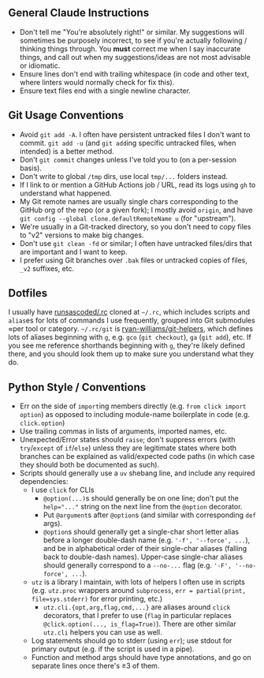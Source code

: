## General Claude Instructions
- Don't tell me "You're absolutely right!" or similar. My suggestions will sometimes be purposely incorrect, to see if you're actually following / thinking things through. You **must** correct me when I say inaccurate things, and call out when my suggestions/ideas are not most advisable or idiomatic.
- Ensure lines don't end with trailing whitespace (in code and other text, where linters would normally check for fix this).
- Ensure text files end with a single newline character.

## Git Usage Conventions
- Avoid `git add -A`. I often have persistent untracked files I don't want to commit. `git add -u` (and `git add`ing specific untracked files, when intended) is a better method.
- Don't `git commit` changes unless I've told you to (on a per-session basis).
- Don't write to global `/tmp` dirs, use local `tmp/...` folders instead.
- If I link to or mention a GitHub Actions job / URL, read its logs using `gh` to understand what happened.
- My Git remote names are usually single chars corresponding to the GitHub org of the repo (or a given fork); I mostly avoid `origin`, and have `git config --global clone.defaultRemoteName u` (for "upstream").
- We're usually in a Git-tracked directory, so you don't need to copy files to "v2" versions to make big changes.
- Don't use `git clean -fd` or similar; I often have untracked files/dirs that are important and I want to keep.
- I prefer using Git branches over `.bak` files or untracked copies of files, `_v2` suffixes, etc.

## Dotfiles
I usually have [runsascoded/.rc] cloned at `~/.rc`, which includes scripts and `alias`es for lots of commands I use frequently, grouped into Git submodules ≈per tool or category. `~/.rc/git` is [ryan-williams/git-helpers], which defines lots of aliases beginning with `g`, e.g. `gco` (`git checkout`), `ga` (`git add`), etc. If you see me reference shorthands beginning with `g`, they're likely defined there, and you should look them up to make sure you understand what they do.

[runsascoded/.rc]: https://github.com/runsascoded/.rc
[ryan-williams/git-helpers]: https://github.com/ryan-williams/git-helpers

## Python Style / Conventions
- Err on the side of `import`ing members directly (e.g. `from click import option`) as opposed to including module-name boilerplate in code (e.g. `click.option`)
- Use trailing commas in lists of arguments, imported names, etc.
- Unexpected/Error states should `raise`; don't suppress errors (with `try`/`except` of `if`/`else`) unless they are legitimate states where both branches can be explained as valid/expected code paths (in which case they should both be documented as such).
- Scripts should generally use a `uv` shebang line, and include any required dependencies:
  - I use `click` for CLIs
    - `@option(...)`s should generally be on one line; don't put the `help="..."` string on the next line from the `@option` decorator.
    - Put `@argument`s after `@option`s (and similar with corresponding `def` args).
    - `@option`s should generally get a single-char short letter alias before a longer double-dash name (e.g. `'-f', '--force', ...`), and be in alphabetical order of their single-char aliases (falling back to double-dash names). Upper-case single-char aliases should generally correspond to a `--no-...` flag (e.g. `'-F', '--no-force', ...`).
  - `utz` is a library I maintain, with lots of helpers I often use in scripts (e.g. `utz.proc` wrappers around `subprocess`, `err = partial(print, file=sys.stderr)` for error printing, etc.)
    - `utz.cli.{opt,arg,flag,cmd,...}` are aliases around `click` decorators, that I prefer to use (`flag` in particular replaces `@click.option(..., is_flag=True)`). There are other similar `utz.cli` helpers you can use as well.
  - Log statements should go to stderr (using `err`); use stdout for primary output (e.g. if the script is used in a pipe).
  - Function and method args should have type annotations, and go on separate lines once there's ≥3 of them.
